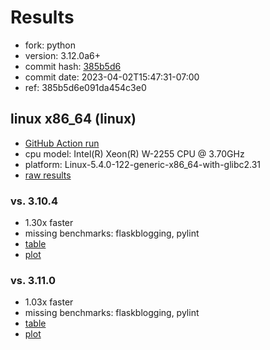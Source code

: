 # Results

- fork: python
- version: 3.12.0a6+
- commit hash: [385b5d6](https://github.com/python/cpython/commit/385b5d6)
- commit date: 2023-04-02T15:47:31-07:00
- ref: 385b5d6e091da454c3e0

## linux x86_64 (linux)

- [GitHub Action run](https://github.com/faster-cpython/benchmarking/actions/runs/4627236855)
- cpu model: Intel(R) Xeon(R) W-2255 CPU @ 3.70GHz
- platform: Linux-5.4.0-122-generic-x86_64-with-glibc2.31
- [raw results](bm-20230402-linux-x86_64-python-385b5d6e091da454c3e0-3.12.0a6%2B-385b5d6.json)

### vs. 3.10.4

- 1.30x faster
- missing benchmarks: flaskblogging, pylint
- [table](bm-20230402-linux-x86_64-python-385b5d6e091da454c3e0-3.12.0a6%2B-385b5d6-vs-3.10.4.md)
- [plot](bm-20230402-linux-x86_64-python-385b5d6e091da454c3e0-3.12.0a6%2B-385b5d6-vs-3.10.4.png)

### vs. 3.11.0

- 1.03x faster
- missing benchmarks: flaskblogging, pylint
- [table](bm-20230402-linux-x86_64-python-385b5d6e091da454c3e0-3.12.0a6%2B-385b5d6-vs-3.11.0.md)
- [plot](bm-20230402-linux-x86_64-python-385b5d6e091da454c3e0-3.12.0a6%2B-385b5d6-vs-3.11.0.png)

